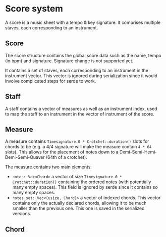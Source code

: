 # Score system
A score is a music sheet with a tempo & key signature.
It comprises multiple staves, each corresponding to an instrument.

## Score
The score structure contains the global score data such as the name, tempo (in bpm) and signature. Signature change is not supported yet.

It contains a set of staves, each corresponding to an instrument in the instrument vector. This vector is ignored during serialization since it would involve complicated steps for serde to work.

## Staff
A staff contains a vector of measures as well as an instrument index, used to map the staff to an instrument in the vector of instrument of the score.

## Measure
A measure contains `Timesignature.0 * Crotchet::duration()` slots for chords to be (e.g. a 4/4 signature will make the measure contain `4 * 64` slots). This allows for the placement of notes down to a Demi-Semi-Hemi-Demi-Semi-Quaver (64th of a crotchet).

The measure contains two main elements:
* `notes: Vec<Chord>` a vector of size `Timesignature.0 * Crotchet::duration()` containing the ordered notes (with potentially many empty spaces). This field is ignored by serde since it contains so many empty spaces.
* `notes_set: Vec<(usize, Chord)>` a vector of indexed chords. This vector contains only the actually declared chords, allowing it to be much smaller than the previous one. This one is saved in the serialized versions.

## Chord

